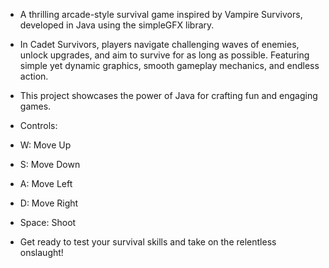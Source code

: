 - A thrilling arcade-style survival game inspired by Vampire Survivors, developed in Java using the simpleGFX library. 

- In Cadet Survivors, players navigate challenging waves of enemies, unlock upgrades, and aim to survive for as long as possible. Featuring simple yet dynamic graphics, smooth gameplay mechanics, and endless action.
- This project showcases the power of Java for crafting fun and engaging games.

- Controls:
- W: Move Up
- S: Move Down
- A: Move Left
- D: Move Right
- Space: Shoot

- Get ready to test your survival skills and take on the relentless onslaught!
